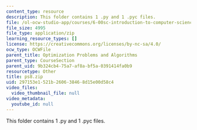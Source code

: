 ```yaml
---
content_type: resource
description: This folder contains 1 .py and 1 .pyc files.
file: /ol-ocw-studio-app/courses/6-00sc-introduction-to-computer-science-and-programming-spring-2011/297153e1521b260638468d15e00d58c4_ps8.zip
file_size: 4995
file_type: application/zip
learning_resource_types: []
license: https://creativecommons.org/licenses/by-nc-sa/4.0/
ocw_type: OCWFile
parent_title: Optimization Problems and Algorithms
parent_type: CourseSection
parent_uid: 9b324cb4-75a7-af8a-bf5a-0391414fa0b9
resourcetype: Other
title: ps8.zip
uid: 297153e1-521b-2606-3846-8d15e00d58c4
video_files:
  video_thumbnail_file: null
video_metadata:
  youtube_id: null
---
```

This folder contains 1 .py and 1 .pyc files.
